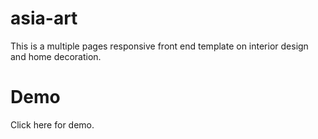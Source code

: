 # asia-art
This is a multiple pages responsive front end template on interior design and home decoration.
# Demo
<a href="https://asiahub-10.github.io/asia-art/" style="text-decoration: none;">Click here</a> for demo.
